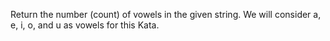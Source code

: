 Return the number (count) of vowels in the given string.
We will consider a, e, i, o, and u as vowels for this Kata.
